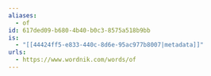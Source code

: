 ```yaml
---
aliases:
  - of
id: 617ded09-b680-4b40-b0c3-8575a518b9bb
is:
  - "[[44424ff5-e833-440c-8d6e-95ac977b8007|metadata]]"
urls:
  - https://www.wordnik.com/words/of
---
```

